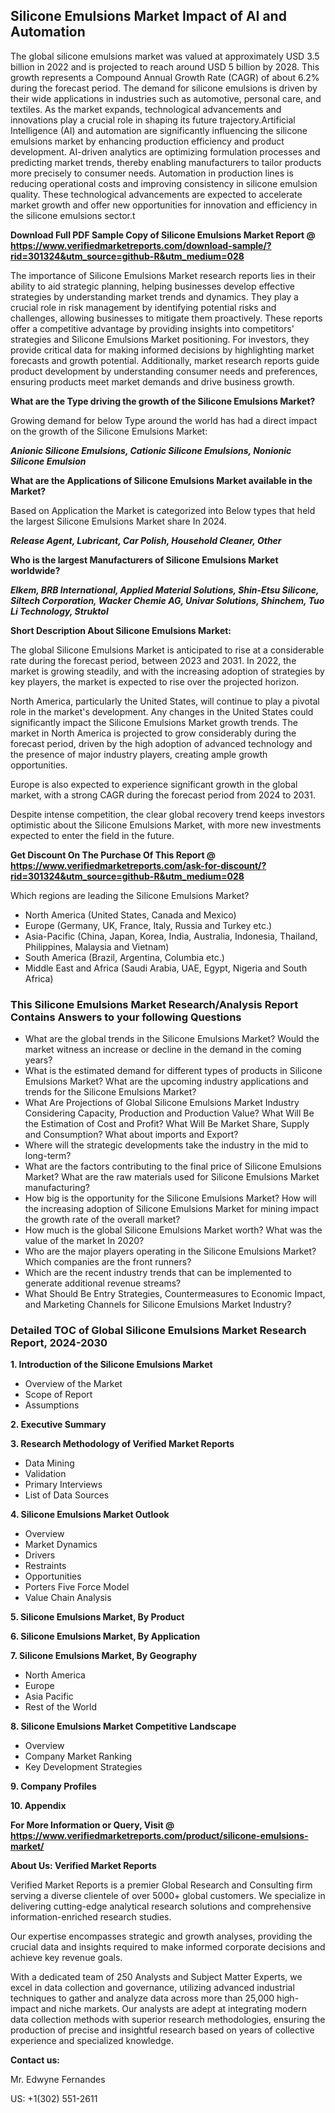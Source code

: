 <h2>Silicone Emulsions Market Impact of AI and Automation</h2>The global silicone emulsions market was valued at approximately USD 3.5 billion in 2022 and is projected to reach around USD 5 billion by 2028. This growth represents a Compound Annual Growth Rate (CAGR) of about 6.2% during the forecast period. The demand for silicone emulsions is driven by their wide applications in industries such as automotive, personal care, and textiles. As the market expands, technological advancements and innovations play a crucial role in shaping its future trajectory.Artificial Intelligence (AI) and automation are significantly influencing the silicone emulsions market by enhancing production efficiency and product development. AI-driven analytics are optimizing formulation processes and predicting market trends, thereby enabling manufacturers to tailor products more precisely to consumer needs. Automation in production lines is reducing operational costs and improving consistency in silicone emulsion quality. These technological advancements are expected to accelerate market growth and offer new opportunities for innovation and efficiency in the silicone emulsions sector.t</p><p id="" class=""><strong>Download Full PDF Sample Copy of Silicone Emulsions Market Report @ <a href="https://www.verifiedmarketreports.com/download-sample/?rid=301324&utm_source=github-R&utm_medium=028" target="_blank">https://www.verifiedmarketreports.com/download-sample/?rid=301324&utm_source=github-R&utm_medium=028</a></strong></p><p>The importance of&nbsp;Silicone Emulsions Market research reports lies in their ability to aid strategic planning, helping businesses develop effective strategies by understanding market trends and dynamics. They play a crucial role in risk management by identifying potential risks and challenges, allowing businesses to mitigate them proactively. These reports offer a competitive advantage by providing insights into competitors' strategies and Silicone Emulsions Market positioning. For investors, they provide critical data for making informed decisions by highlighting market forecasts and growth potential. Additionally, market research reports guide product development by understanding consumer needs and preferences, ensuring products meet market demands and drive business growth.</p><p><strong>What are the&nbsp;Type driving the growth of the Silicone Emulsions Market?</strong></p><p id="" class="">Growing demand for below Type around the world has had a direct impact on the growth of the Silicone Emulsions Market:</p><em><strong>Anionic Silicone Emulsions, Cationic Silicone Emulsions, Nonionic Silicone Emulsion</strong></em></p><strong>What are the&nbsp;Applications&nbsp;of Silicone Emulsions Market available in the Market?</strong></p><p id="" class="">Based on Application the Market is categorized into Below types that held the largest Silicone Emulsions Market share In 2024.</p><em><strong>Release Agent, Lubricant, Car Polish, Household Cleaner, Other</strong></em></p><strong>Who is the largest Manufacturers of Silicone Emulsions Market worldwide?</strong></p><p><em><strong>Elkem, BRB International, Applied Material Solutions, Shin-Etsu Silicone, Siltech Corporation, Wacker Chemie AG, Univar Solutions, Shinchem, Tuo Li Technology, Struktol</strong></em></p><p id="" class=""><strong>Short Description About Silicone Emulsions Market:</strong></p><p>The global Silicone Emulsions Market is anticipated to rise at a considerable rate during the forecast period, between 2023 and 2031. In 2022, the market is growing steadily, and with the increasing adoption of strategies by key players, the market is expected to rise over the projected horizon.</p><p>North America, particularly the United States, will continue to play a pivotal role in the market's development. Any changes in the United States could significantly impact the Silicone Emulsions Market growth trends. The market in North America is projected to grow considerably during the forecast period, driven by the high adoption of advanced technology and the presence of major industry players, creating ample growth opportunities.</p><p>Europe is also expected to experience significant growth in the global market, with a strong CAGR during the forecast period from 2024 to 2031.</p><p>Despite intense competition, the clear global recovery trend keeps investors optimistic about the Silicone Emulsions Market, with more new investments expected to enter the field in the future.</p><p id="" class=""><strong>Get Discount On The Purchase Of This Report @ <a href="https://www.verifiedmarketreports.com/ask-for-discount/?rid=301324&utm_source=github-R&utm_medium=028" target="_blank">https://www.verifiedmarketreports.com/ask-for-discount/?rid=301324&utm_source=github-R&utm_medium=028</a></strong></p>Which regions are leading the Silicone Emulsions Market?</p><ul><li>North America (United States, Canada and Mexico)</li><li>Europe (Germany, UK, France, Italy, Russia and Turkey etc.)</li><li>Asia-Pacific (China, Japan, Korea, India, Australia, Indonesia, Thailand, Philippines, Malaysia and Vietnam)</li><li>South America (Brazil, Argentina, Columbia etc.)</li><li>Middle East and Africa (Saudi Arabia, UAE, Egypt, Nigeria and South Africa)</li></ul><h3 id="" class="">This Silicone Emulsions Market Research/Analysis Report Contains Answers to your following Questions</h3><ul><li>What are the global trends in the Silicone Emulsions Market? Would the market witness an increase or decline in the demand in the coming years?</li><li>What is the estimated demand for different types of products in Silicone Emulsions Market? What are the upcoming industry applications and trends for the Silicone Emulsions Market?</li><li>What Are Projections of Global Silicone Emulsions Market Industry Considering Capacity, Production and Production Value? What Will Be the Estimation of Cost and Profit? What Will Be Market Share, Supply and Consumption? What about imports and Export?</li><li>Where will the strategic developments take the industry in the mid to long-term?</li><li>What are the factors contributing to the final price of Silicone Emulsions Market? What are the raw materials used for Silicone Emulsions Market manufacturing?</li><li>How big is the opportunity for the Silicone Emulsions Market? How will the increasing adoption of Silicone Emulsions Market for mining impact the growth rate of the overall market?</li><li>How much is the global Silicone Emulsions Market worth? What was the value of the market In 2020?</li><li>Who are the major players operating in the Silicone Emulsions Market? Which companies are the front runners?</li><li>Which are the recent industry trends that can be implemented to generate additional revenue streams?</li><li>What Should Be Entry Strategies, Countermeasures to Economic Impact, and Marketing Channels for Silicone Emulsions Market Industry?</li></ul><h3 id="" class="">Detailed TOC of Global Silicone Emulsions Market Research Report, 2024-2030</h3><p id="" class=""><strong>1. Introduction of the Silicone Emulsions Market</strong></p><ul><li>Overview of the Market</li><li>Scope of Report</li><li>Assumptions</li></ul><p id="" class=""><strong>2. Executive Summary</strong></p><p id="" class=""><strong>3. Research Methodology of Verified Market Reports</strong></p><ul><li>Data Mining</li><li>Validation</li><li>Primary Interviews</li><li>List of Data Sources</li></ul><p id="" class=""><strong>4. Silicone Emulsions Market Outlook</strong></p><ul><li>Overview</li><li>Market Dynamics</li><li>Drivers</li><li>Restraints</li><li>Opportunities</li><li>Porters Five Force Model</li><li>Value Chain Analysis</li></ul><p id="" class=""><strong>5. Silicone Emulsions Market, By Product</strong></p><p id="" class=""><strong>6. Silicone Emulsions Market, By Application</strong></p><p id="" class=""><strong>7. Silicone Emulsions Market, By Geography</strong></p><ul><li>North America</li><li>Europe</li><li>Asia Pacific</li><li>Rest of the World</li></ul><p id="" class=""><strong>8. Silicone Emulsions Market Competitive Landscape</strong></p><ul><li>Overview</li><li>Company Market Ranking</li><li>Key Development Strategies</li></ul><p id="" class=""><strong>9. Company Profiles</strong></p><p id="" class=""><strong>10. Appendix</strong></p><p id="" class=""><strong>For More Information or Query, Visit @ <a href="https://www.verifiedmarketreports.com/product/silicone-emulsions-market/" target="_blank">https://www.verifiedmarketreports.com/product/silicone-emulsions-market/</a></strong></p><p id="" class=""><strong>About Us: Verified Market Reports</strong></p><p id="" class="">Verified Market Reports is a premier Global Research and Consulting firm serving a diverse clientele of over 5000+ global customers. We specialize in delivering cutting-edge analytical research solutions and comprehensive information-enriched research studies.</p><p id="" class="">Our expertise encompasses strategic and growth analyses, providing the crucial data and insights required to make informed corporate decisions and achieve key revenue goals.</p><p id="" class="">With a dedicated team of 250 Analysts and Subject Matter Experts, we excel in data collection and governance, utilizing advanced industrial techniques to gather and analyze data across more than 25,000 high-impact and niche markets. Our analysts are adept at integrating modern data collection methods with superior research methodologies, ensuring the production of precise and insightful research based on years of collective experience and specialized knowledge.</p><p id="" class=""><strong>Contact us:</strong></p><p id="" class="">Mr. Edwyne Fernandes</p><p id="" class="">US: +1(302) 551-2611</p>